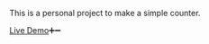 This is a personal project to make a simple counter. 

[Live Demo](https://aar654.github.io/Counter/)➕➖
